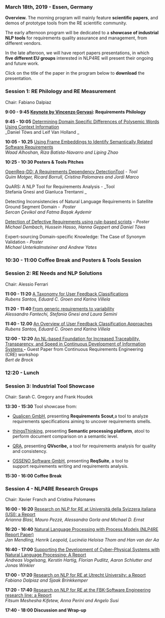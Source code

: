 ### March 18th, 2019 - Essen, Germany

**Overview.** The morning program will mainly feature **scientific papers**, and demos of prototype tools from the RE scientific community.

The early afternoon program will be dedicated to a **showcase of industrial NLP tools** for requirements quality assurance and management, from different vendors.

In the late afteroon, we will have report papers presentations, in which **five different EU groups** interested in NLP4RE will present their ongoing and future work.

Click on the title of the paper in the program below to **download** the presentation.

### **Session 1: RE Philology and RE Measurement**

Chair: Fabiano Dalpiaz

**9:00 - 9:45 [Keynote by Vincenzo Gervasi](http://fmt.isti.cnr.it/nlp4re/index.php?id=keynotes): Requirements Philology**

**9:45 - 10:05** [Determining Domain Specific Differences of Polysemic Words Using Context Information](http://fmt.isti.cnr.it/nlp4re/data/uploads/presentation-nlp4re-upload.pdf)  
_Daniel Töws and Leif Van Holland _

**10:05 - 10.25** [Using Frame Embeddings to Identify Semantically Related Software Requirements](http://fmt.isti.cnr.it/nlp4re/data/uploads/Waad%20Alhoshan.pdf)  
_Waad Alhoshan, Riza Batista-Navarro and Liping Zhao_

**10:25 - 10:30 Posters & Tools Pitches** 

[OpenReq-DD: A Requirements Dependency DetectionTool](http://fmt.isti.cnr.it/nlp4re/data/uploads/Poster-cristina.jpg) - _Tool   
Quim Motger, Ricard Borrull, Cristina Palomares and Jordi Marco_

QuARS: A NLP Tool for Requirements Analysis - _Tool  
Stefania Gnesi and Gianluca Trentanni _

Detecting Inconsistencies of Natural Language Requirements in Satellite Ground Segment Domain -  _Poster  
Sercan Çevikol and Fatma Başak Aydemir_

[Detection of Defective Requirements using rule-based scripts](http://fmt.isti.cnr.it/nlp4re/data/uploads/poster-for-detection-of-defective-requirements-using-rule-based-scripts.pdf) - _Poster  
Michael Dembach, Hussein Hasso, Hanna Geppert and Daniel Töws_

Expert-sourcing Domain-specific Knowledge: The Case of Synonym Validation - _Poster  
Michael Unterkalmsteiner and Andrew Yates_

### **10:30 - 11:00 Coffee Break and Posters & Tools Session**

### **Session 2: RE Needs and NLP Solutions**

Chair: Alessio Ferrari

**11:00 - 11:20** [A Taxonomy for User Feedback Classifications](http://fmt.isti.cnr.it/nlp4re/data/uploads/nlp4re_taxonomy_classifiers-pdf_paper10.pdf)  
_Rubens Santos, Eduard C. Groen and Karina Villela_

**11:20 - 11:40** [From generic requirements to variability](http://fmt.isti.cnr.it/nlp4re/data/uploads/laura-semini.pdf)  
_Alessandro Fantechi, Stefania Gnesi and Laura Semini_

**11:40 - 12.00** [An Overview of User Feedback Classification Approaches](http://fmt.isti.cnr.it/nlp4re/data/uploads/nlp4re_taxonomy_classifiers-pdf_paper11.pdf)  
_Rubens Santos, Eduard C. Groen and Karina Villela_

**12:00 - 12:20** [An NL-based Foundation for Increased Traceability, Transparency, and Speed in Continuous Development of Information Systems](http://fmt.isti.cnr.it/nlp4re/data/uploads/bertdebrok.pdf)**[ ](http://fmt.isti.cnr.it/nlp4re/data/uploads/bertdebrok.pdf)-** Guest Paper from Continuous Requirements Engineering (CRE) workshop  
_Bert de Brock_

### **12:20 - Lunch**

### **Session 3: Industrial Tool Showcase**

Chair: Sarah C. Gregory and Frank Houdek 

**13:30 - 15:30** Tool showcase from:

*   [Qualicen GmbH](https://www.qualicen.de/en/), presenting **Requirements Scout**,a tool to analyze requirements specifications aiming to uncover requirements smells. 

*   [thingsThinking](https://www.thingsthinking.net), presenting **Semantic processing platform**, atool to perform document comparison on a semantic level.

*   [QRA](https://qracorp.com), presenting **QVscribe,** a tool for requirements analysis for quality and consistency.

*   [OSSENO Software GmbH](https://www.osseno.com/en/), presenting **ReqSuite**, a tool to support requirements writing and requirements analysis.

**15:30 - 16:00 Coffee Break**

### **Session 4 - NLP4RE Research Groups**

Chair: Xavier Franch and Cristina Palomares

**16:00 - 16:20** [Research on NLP for RE at Università della Svizzera italiana (USI): a Report](http://fmt.isti.cnr.it/nlp4re/data/uploads/ablasi-slides-nlp4re.pdf)  
_Arianna Blasi, Mauro Pezzè, Alessandra Gorla and Michael D. Ernst_

**16:20 - 16:40** [Natural Language Processing with Process Models (NLP4RE Report Paper)](http://fmt.isti.cnr.it/nlp4re/data/uploads/nlp4re-lucineia-2019.pdf)  
_Jan Mendling, Henrik Leopold, Lucinéia Heloisa Thom and Han van der Aa_

**16:40 - 17:00** [Supporting the Development of Cyber-Physical Systems with Natural Language Processing: A Report](http://fmt.isti.cnr.it/nlp4re/data/uploads/nlp4cps.pdf)  
_Andreas Vogelsang, Kerstin Hartig, Florian Pudlitz, Aaron Schlutter and Jonas Winkler_

**17:00 - 17:20** [Research on NLP for RE at Utrecht University: a Report](http://fmt.isti.cnr.it/nlp4re/data/uploads/nlp4re-19-relab.pdf)  
_Fabiano Dalpiaz and Sjaak Brinkkemper_

**17:20 - 17:40** [Research on NLP for RE at the FBK-Software Engineering research line: a Report](http://fmt.isti.cnr.it/nlp4re/data/uploads/19NLP4RE-REFSQ.pdf)  
_Fitsum Meshesha Kifetew, Anna Perini and Angelo Susi_

**17:40 - 18:00 Discussion and Wrap-up**